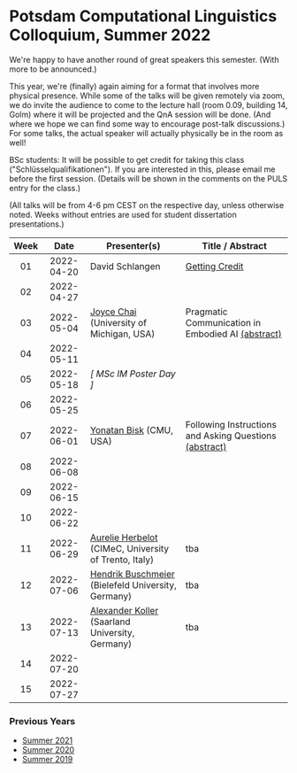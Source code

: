 # Potsdam Computational Linguistics Colloquium, Summer 2022

We're happy to have another round of great speakers this semester. (With more to be announced.)

This year, we're (finally) again aiming for a format that involves more physical presence. While some of the talks will be given remotely via zoom, we do invite the audience to come to the lecture hall (room 0.09, building 14, Golm) where it will be projected and the QnA session will be done. (And where we hope we can find some way to encourage post-talk discussions.) For some talks, the actual speaker will actually physically be in the room as well!

BSc students: It will be possible to get credit for taking this class ("Schlüsselqualifikationen"). If you are interested in this, please email me before the first session. (Details will be shown in the comments on the PULS entry for the class.)

(All talks will be from 4-6 pm CEST on the respective day, unless otherwise noted. Weeks without entries are used for student dissertation presentations.)


| Week | Date | Presenter(s) | Title / Abstract|
|:------:|:------:|-----------|------|
01 | 2022-04-20 | David Schlangen | [Getting Credit](material/2022/01-colloq-guidelines.pdf) | 
02 | 2022-04-27 | | |
03 | 2022-05-04 | [Joyce Chai](https://web.eecs.umich.edu/~chaijy/) (University of Michigan, USA)| Pragmatic Communication in Embodied AI [(abstract)](material/2022/chai_abstract.md) |
04 | 2022-05-11 | | |
05 | 2022-05-18 | *[ MSc IM Poster Day ]* | |
06 | 2022-05-25 |  | |
07 | 2022-06-01 | [Yonatan Bisk](https://yonatanbisk.com) (CMU, USA) | Following Instructions and Asking Questions [(abstract)](material/2022/bisk_abstract.md) |
08 | 2022-06-08 | | |
09 | 2022-06-15 | | |
10 | 2022-06-22 |   | |
11 | 2022-06-29 | [Aurelie Herbelot](https://aurelieherbelot.net) (CIMeC, University of Trento, Italy) | tba |
12 | 2022-07-06 | [Hendrik Buschmeier](https://www.techfak.uni-bielefeld.de/~hbuschme/) (Bielefeld University, Germany) | tba |
13 | 2022-07-13 | [Alexander Koller](https://www.coli.uni-saarland.de/~koller/) (Saarland University, Germany)| tba |
14 | 2022-07-20 |   | | 
15 | 2022-07-27 | | |


### Previous Years

* [Summer 2021](past/summer2021.md)
* [Summer 2020](past/summer2020.md)
* [Summer 2019](past/summer2019.md)

